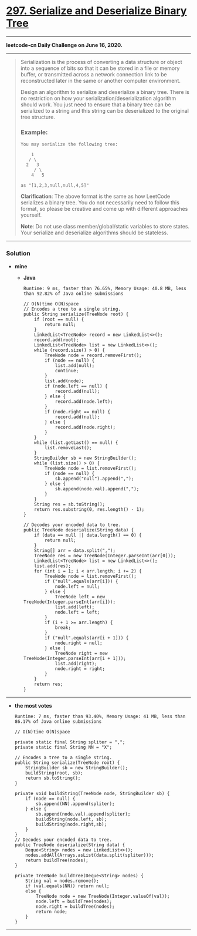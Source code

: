 # [297. Serialize and Deserialize Binary Tree](https://leetcode.com/problems/serialize-and-deserialize-binary-tree/)

---

**leetcode-cn Daily Challenge on June 16, 2020.**

---

> Serialization is the process of converting a data structure or object into a sequence of bits so that it can be stored in a file or memory buffer, or transmitted across a network connection link to be reconstructed later in the same or another computer environment.
>
> Design an algorithm to serialize and deserialize a binary tree. There is no restriction on how your serialization/deserialization algorithm should work. You just need to ensure that a binary tree can be serialized to a string and this string can be deserialized to the original tree structure.
>
> ### Example:
> ```
> You may serialize the following tree:
>
>     1
>    / \
>   2   3
>      / \
>     4   5
>
> as "[1,2,3,null,null,4,5]"
> ```
>
> **Clarification**: The above format is the same as how LeetCode serializes a binary tree. You do not necessarily need to follow this format, so please be creative and come up with different approaches yourself.
>
> **Note**: Do not use class member/global/static variables to store states. Your serialize and deserialize algorithms should be stateless.

---


### Solution
* **mine**
  * **Java**
  
    `Runtime: 9 ms, faster than 76.65%, Memory Usage: 40.8 MB, less than 92.82% of Java online submissions`
    ```
    // O(N)time O(N)space
    // Encodes a tree to a single string.
    public String serialize(TreeNode root) {
        if (root == null) {
            return null;
        }
        LinkedList<TreeNode> record = new LinkedList<>();
        record.add(root);
        LinkedList<TreeNode> list = new LinkedList<>();
        while (record.size() > 0) {
            TreeNode node = record.removeFirst();
            if (node == null) {
                list.add(null);
                continue;
            }
            list.add(node);
            if (node.left == null) {
                record.add(null);
            } else {
                record.add(node.left);
            }
            if (node.right == null) {
                record.add(null);
            } else {
                record.add(node.right);
            }
        }
        while (list.getLast() == null) {
            list.removeLast();
        }
        StringBuilder sb = new StringBuilder();
        while (list.size() > 0) {
            TreeNode node = list.removeFirst();
            if (node == null) {
                sb.append("null").append(",");
            } else {
                sb.append(node.val).append(",");
            }
        }
        String res = sb.toString();
        return res.substring(0, res.length() - 1);
    }

    // Decodes your encoded data to tree.
    public TreeNode deserialize(String data) {
        if (data == null || data.length() == 0) {
            return null;
        }
        String[] arr = data.split(",");
        TreeNode res = new TreeNode(Integer.parseInt(arr[0]));
        LinkedList<TreeNode> list = new LinkedList<>();
        list.add(res);
        for (int i = 1; i < arr.length; i += 2) {
            TreeNode node = list.removeFirst();
            if ("null".equals(arr[i])) {
                node.left = null;
            } else {
                TreeNode left = new TreeNode(Integer.parseInt(arr[i]));
                list.add(left);
                node.left = left;
            }
            if (i + 1 >= arr.length) {
                break;
            }
            if ("null".equals(arr[i + 1])) {
                node.right = null;
            } else {
                TreeNode right = new TreeNode(Integer.parseInt(arr[i + 1]));
                list.add(right);
                node.right = right;
            }
        }
        return res;
    }
    ```
  
---

* **the most votes**

  `Runtime: 7 ms, faster than 93.40%, Memory Usage: 41 MB, less than 86.17% of Java online submissions`
  ```
  // O(N)time O(N)space
  
  private static final String spliter = ",";
  private static final String NN = "X";

  // Encodes a tree to a single string.
  public String serialize(TreeNode root) {
      StringBuilder sb = new StringBuilder();
      buildString(root, sb);
      return sb.toString();
  }

  private void buildString(TreeNode node, StringBuilder sb) {
      if (node == null) {
          sb.append(NN).append(spliter);
      } else {
          sb.append(node.val).append(spliter);
          buildString(node.left, sb);
          buildString(node.right,sb);
      }
  }
  // Decodes your encoded data to tree.
  public TreeNode deserialize(String data) {
      Deque<String> nodes = new LinkedList<>();
      nodes.addAll(Arrays.asList(data.split(spliter)));
      return buildTree(nodes);
  }

  private TreeNode buildTree(Deque<String> nodes) {
      String val = nodes.remove();
      if (val.equals(NN)) return null;
      else {
          TreeNode node = new TreeNode(Integer.valueOf(val));
          node.left = buildTree(nodes);
          node.right = buildTree(nodes);
          return node;
      }
  }
  ```



---
